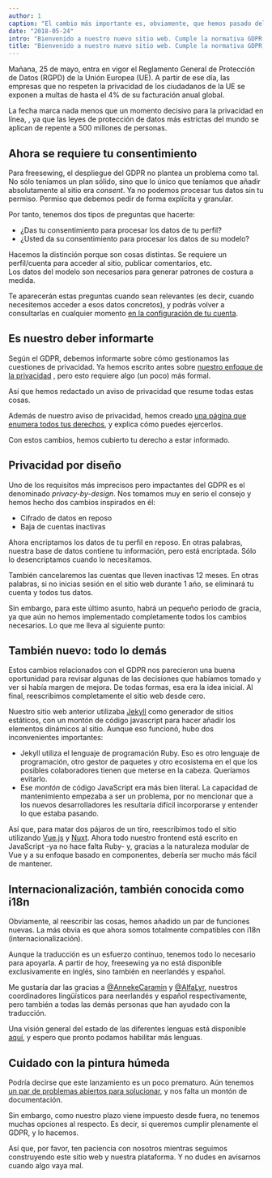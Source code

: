 ```yaml
---
author: 1
caption: "El cambio más importante es, obviamente, que hemos pasado del morado al negro como color distintivo."
date: "2018-05-24"
intro: "Bienvenido a nuestro nuevo sitio web. Cumple la normativa GDPR, habla 3 idiomas y huele a pintura húmeda"
title: "Bienvenido a nuestro nuevo sitio web. Cumple la normativa GDPR, habla 3 idiomas y huele a pintura húmeda"
---
```



Mañana, 25 de mayo, entra en vigor el Reglamento General de Protección de Datos (RGPD) de la Unión Europea (UE). A partir de ese día, las empresas que no respeten la privacidad de los ciudadanos de la UE se exponen a multas de hasta el 4% de su facturación anual global.

La fecha marca nada menos que un momento decisivo para la privacidad en línea, , ya que las leyes de protección de datos más estrictas del mundo se aplican de repente a 500 millones de personas.

## Ahora se requiere tu consentimiento

Para freesewing, el despliegue del GDPR no plantea un problema como tal. No sólo teníamos un plan sólido, sino que lo único que teníamos que añadir absolutamente al sitio era *consent*. Ya no podemos procesar tus datos sin tu permiso. Permiso que debemos pedir de forma explícita y granular.

Por tanto, tenemos dos tipos de preguntas que hacerte:

 - ¿Das tu consentimiento para procesar los datos de tu perfil?
 - ¿Usted da su consentimiento para procesar los datos de su modelo?

Hacemos la distinción porque son cosas distintas. Se requiere un perfil/cuenta para acceder al sitio, publicar comentarios, etc.  
Los datos del modelo son necesarios para generar patrones de costura a medida.

Te aparecerán estas preguntas cuando sean relevantes (es decir, cuando necesitemos acceder a esos datos concretos), y podrás volver a consultarlas en cualquier momento [en la configuración de tu cuenta](/account).

## Es nuestro deber informarte

Según el GDPR, debemos informarte sobre cómo gestionamos las cuestiones de privacidad. Ya hemos escrito antes sobre [nuestro enfoque de la privacidad](/blog/privacy-choices) , pero esto requiere algo (un poco) más formal.

Así que hemos redactado un aviso de privacidad [](/privacy) que resume todas estas cosas.

Además de nuestro aviso de privacidad, hemos creado [una página que enumera todos tus derechos](/rights), y explica cómo puedes ejercerlos.

Con estos cambios, hemos cubierto tu derecho a estar informado.

## Privacidad por diseño

Uno de los requisitos más imprecisos pero impactantes del GDPR es el denominado *privacy-by-design*. Nos tomamos muy en serio el consejo y hemos hecho dos cambios inspirados en él:

 - Cifrado de datos en reposo
 - Baja de cuentas inactivas

Ahora encriptamos los datos de tu perfil en reposo. En otras palabras, nuestra base de datos contiene tu información, pero está encriptada. Sólo lo desencriptamos cuando lo necesitamos.

También cancelaremos las cuentas que lleven inactivas 12 meses. En otras palabras, si no inicias sesión en el sitio web durante 1 año, se eliminará tu cuenta y todos tus datos.

Sin embargo, para este último asunto, habrá un pequeño periodo de gracia, ya que aún no hemos implementado completamente todos los cambios necesarios. Lo que me lleva al siguiente punto:

## También nuevo: todo lo demás

Estos cambios relacionados con el GDPR nos parecieron una buena oportunidad para revisar algunas de las decisiones que habíamos tomado y ver si había margen de mejora. De todas formas, esa era la idea inicial. Al final, reescribimos completamente el sitio web desde cero.

Nuestro sitio web anterior utilizaba [Jekyll](https://jekyllrb.com/) como generador de sitios estáticos, con un montón de código javascript para hacer añadir los elementos dinámicos al sitio. Aunque eso funcionó, hubo dos inconvenientes importantes:

 - Jekyll utiliza el lenguaje de programación Ruby. Eso es otro lenguaje de programación, otro gestor de paquetes y otro ecosistema en el que los posibles colaboradores tienen que meterse en la cabeza. Queríamos evitarlo.
 - Ese *montón* de código JavaScript era más bien literal. La capacidad de mantenimiento empezaba a ser un problema, por no mencionar que a los nuevos desarrolladores les resultaría difícil incorporarse y entender lo que estaba pasando.

Así que, para matar dos pájaros de un tiro, reescribimos todo el sitio utilizando [Vue.js](https://vuejs.org/) y [Nuxt](https://nuxtjs.org/). Ahora todo nuestro frontend está escrito en JavaScript -ya no hace falta Ruby- y, gracias a la naturaleza modular de Vue y a su enfoque basado en componentes, debería ser mucho más fácil de mantener.

## Internacionalización, también conocida como i18n

Obviamente, al reescribir las cosas, hemos añadido un par de funciones nuevas. La más obvia es que ahora somos totalmente compatibles con i18n (internacionalización).

Aunque la traducción es un esfuerzo continuo, tenemos todo lo necesario para apoyarla. A partir de hoy, freesewing ya no está disponible exclusivamente en inglés, sino también en neerlandés y español.

Me gustaría dar las gracias a [@AnnekeCaramin](/users/annekecaramin) y [@AlfaLyr](/users/alfalyr), nuestros coordinadores lingüísticos para neerlandés y español respectivamente, pero también a todas las demás personas que han ayudado con la traducción.

Una visión general del estado de las diferentes lenguas está disponible [aquí](/i18n), y espero que pronto podamos habilitar más lenguas.

## Cuidado con la pintura húmeda

Podría decirse que este lanzamiento es un poco prematuro. Aún tenemos [un par de problemas abiertos para solucionar](https://github.com/freesewing/site/issues), y nos falta un montón de documentación.

Sin embargo, como nuestro plazo viene impuesto desde fuera, no tenemos muchas opciones al respecto. Es decir, si queremos cumplir plenamente el GDPR, y lo hacemos.

Así que, por favor, ten paciencia con nosotros mientras seguimos construyendo este sitio web y nuestra plataforma. Y no dudes en avisarnos cuando algo vaya mal.

